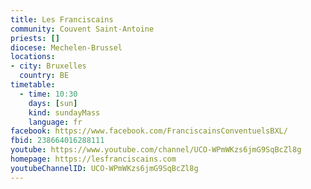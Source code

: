 ```yaml
---
title: Les Franciscains
community: Couvent Saint-Antoine
priests: []
diocese: Mechelen-Brussel
locations:
- city: Bruxelles
  country: BE
timetable:
  - time: 10:30
    days: [sun]
    kind: sundayMass
    language: fr
facebook: https://www.facebook.com/FranciscainsConventuelsBXL/
fbid: 238664016288111
youtube: https://www.youtube.com/channel/UCO-WPmWKzs6jmG9SqBcZl8g
homepage: https://lesfranciscains.com
youtubeChannelID: UCO-WPmWKzs6jmG9SqBcZl8g
---
```


